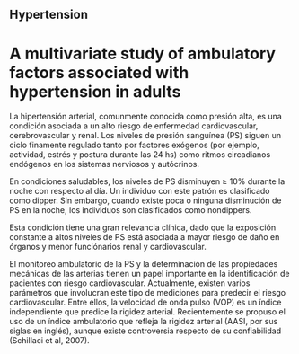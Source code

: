 ## Hypertension
# A multivariate study of ambulatory factors associated with hypertension in adults

La hipertensión arterial, comunmente conocida como presión alta, es una condición asociada a un alto riesgo de enfermedad cardiovascular, cerebrovascular y renal.
Los niveles de presión sanguínea (PS) siguen un ciclo finamente regulado tanto por factores exógenos (por ejemplo, actividad, estrés y postura durante las 24 hs) como ritmos circadianos endógenos en los sistemas nerviosos y autócrinos.

En condiciones saludables, los niveles de PS disminuyen ≥ 10% durante la noche con respecto al día. Un individuo con este patrón es clasificado como dipper.
Sin embargo, cuando existe poca o ninguna disminución de PS en la noche, los individuos son clasificados como nondippers.

Esta condición tiene una gran relevancia clínica, dado que la exposición constante a altos niveles de PS está asociada a mayor riesgo de daño en órganos y menor funciónarios renal y cardiovascular.

El monitoreo ambulatorio de la PS y la determinación de las propiedades mecánicas de las arterias tienen un papel importante en la identificación de pacientes con riesgo cardiovascular. Actualmente, existen varios parámetros que involucran este tipo de mediciones para predecir el riesgo cardiovascular. Entre ellos, la velocidad de onda pulso (VOP) es un índice independiente que predice la rigidez arterial. Recientemente se propuso el uso de un índice ambulatorio que refleja la rigidez arterial (AASI, por sus siglas en inglés), aunque existe controversia respecto de su confiabilidad (Schillaci et al, 2007).
